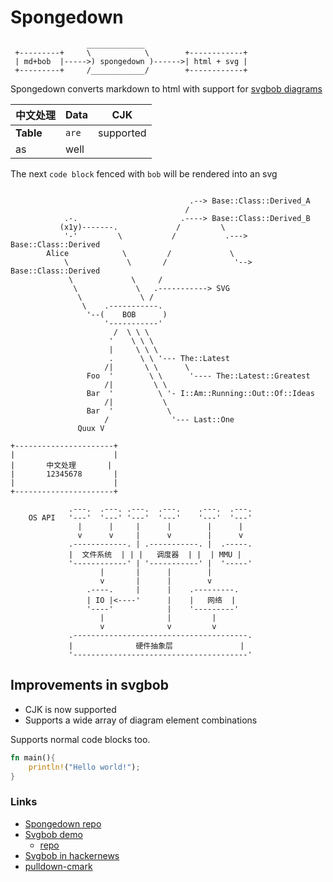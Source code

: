 
# Spongedown

```bob
                 _____________
 +---------+     \            \        +------------+
 | md+bob  |----->) spongedown )------>| html + svg |
 +---------+     /____________/        +------------+
```

Spongedown converts markdown to html with support for 
[svgbob diagrams](https://github.com/ivanceras/svgbobrus)



| 中文处理 | Data | CJK |
|----------|------|-----|
|**Table**  | `are`|supported  |
| as     | well  | |

The next `code block` fenced with `bob` will be rendered into an svg

```bob

                                        .--> Base::Class::Derived_A
                                       /
            .-.                       .----> Base::Class::Derived_B    
           (x1y)-------.             /         \
            '-'         \           /           .---> Base::Class::Derived
        Alice            \         /             \
            \             \       /               '--> Base::Class::Derived
             \             \     /
              \             \   .-----------> SVG                    
               \             \ /
                \    .-----------.
                 '--(    BOB      )
                     '-----------'
                       /  \ \ \
                      '    \ \ \  
                      |     \ \ \
                      .      \ \ '--- The::Latest
                     /|       \ \      \
                 Foo  '        \ \      '---- The::Latest::Greatest
                     /|         \ \
                 Bar  '          \ '- I::Am::Running::Out::Of::Ideas
                     /|           \
                 Bar  '            \
                     /              '--- Last::One
               Quux V 

+----------------------+
|                      |
|       中文处理       |
|       12345678       |
|                      |
+----------------------+

             .---.  .---. .---.  .---.    .---.  .---.
    OS API   '---'  '---' '---'  '---'    '---'  '---'
               |      |     |      |        |      |
               v      v     |      v        |      v
             .------------. | .-----------. |  .-----.
             |  文件系统  | | |   调度器  | |  | MMU |
             '------------' | '-----------' |  '-----'
                    |       |      |        |
                    v       |      |        v
                 .----.     |      |    .---------.
                 | IO |<----'      |    |   网络  |
                 '----'            |    '---------'
                    |              |         |
                    v              v         v
             .---------------------------------------.
             |              硬件抽象层               |
             '---------------------------------------'

```

## Improvements in svgbob
- CJK is now supported
- Supports a wide array of diagram element combinations


Supports normal code blocks too.


```rust
fn main(){
    println!("Hello world!");
}
```

### Links
* [Spongedown repo](https://github.com/ivanceras/spongedown)
* [Svgbob demo](https://ivanceras.github.io/svgbobrus/) 
    - [repo](https://github.com/ivanceras/svgbobrus)
* [Svgbob in hackernews](https://news.ycombinator.com/item?id=12621680)
* [pulldown-cmark](https://github.com/google/pulldown-cmark)

